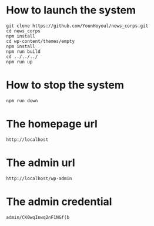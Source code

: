 # How to launch the system
```
git clone https://github.com/YounHoyoul/news_corps.git
cd news_corps
npm install
cd wp-content/themes/empty
npm install
npm run build
cd ../../../
npm run up
```
# How to stop the system
```
npm run down
```
# The homepage url
```
http://localhost
```
# The admin url
```
http://localhost/wp-admin
```
# The admin credential
```
admin/CK0wqInwq2nF1N&f(b
```